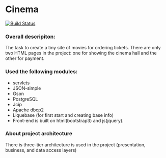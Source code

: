 # Cinema 

[![Build Status](https://travis-ci.org/Tiunchik/job4j_cinema.svg?branch=master)](https://travis-ci.org/Tiunchik/job4j_cinema)

### Overall descripiton:
The task to create a tiny site of movies for ordering tickets. There are only two HTML pages in the project: one for showing the cinema hall and the other for payment.

### Used the following modules: 
* servlets
* JSON-simple
* Gson
* PostgreSQL
* Jcip
* Apache dbcp2
* Liquebase (for first start and creating base info)
* Front-end is built on html(bootstrap3) and js(jquery). 

### About project architecture
There is three-tier architecture is used in the project (presentation, business, and data access layers)
